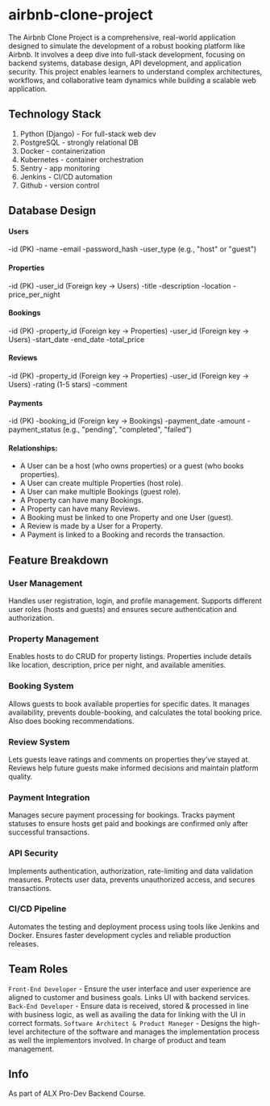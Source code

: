 # airbnb-clone-project

The Airbnb Clone Project is a comprehensive, real-world application designed to simulate the development of a robust booking platform like Airbnb. It involves a deep dive into full-stack development, focusing on backend systems, database design, API development, and application security. This project enables learners to understand complex architectures, workflows, and collaborative team dynamics while building a scalable web application.

## Technology Stack
1. Python (Django) - For full-stack web dev
2. PostgreSQL - strongly relational DB
3. Docker - containerization
4. Kubernetes - container orchestration
5. Sentry - app monitoring
6. Jenkins - CI/CD automation
7. Github - version control

## Database Design
#### Users
-id (PK)
-name
-email
-password_hash
-user_type (e.g., "host" or "guest")

#### Properties
-id (PK)
-user_id (Foreign key → Users)
-title
-description
-location
-price_per_night

#### Bookings
-id (PK)
-property_id (Foreign key → Properties)
-user_id (Foreign key → Users)
-start_date
-end_date
-total_price

#### Reviews
-id (PK)
-property_id (Foreign key → Properties)
-user_id (Foreign key → Users)
-rating (1-5 stars)
-comment

#### Payments
-id (PK)
-booking_id (Foreign key → Bookings)
-payment_date
-amount
-payment_status (e.g., "pending", "completed", "failed")

#### Relationships:
- A User can be a host (who owns properties) or a guest (who books properties).
- A User can create multiple Properties (host role).
- A User can make multiple Bookings (guest role).
- A Property can have many Bookings.
- A Property can have many Reviews.
- A Booking must be linked to one Property and one User (guest).
- A Review is made by a User for a Property.
- A Payment is linked to a Booking and records the transaction.

## Feature Breakdown
### User Management
Handles user registration, login, and profile management. Supports different user roles (hosts and guests) and ensures secure authentication and authorization.

### Property Management
Enables hosts to do CRUD for property listings. Properties include details like location, description, price per night, and available amenities.

### Booking System
Allows guests to book available properties for specific dates. It manages availability, prevents double-booking, and calculates the total booking price. Also does booking recommendations.

### Review System
Lets guests leave ratings and comments on properties they’ve stayed at. Reviews help future guests make informed decisions and maintain platform quality.

### Payment Integration
Manages secure payment processing for bookings. Tracks payment statuses to ensure hosts get paid and bookings are confirmed only after successful transactions.

### API Security
Implements authentication, authorization, rate-limiting and data validation measures. Protects user data, prevents unauthorized access, and secures transactions.

###  CI/CD Pipeline
Automates the testing and deployment process using tools like Jenkins and Docker. Ensures faster development cycles and reliable production releases.



## Team Roles
`Front-End Developer` - Ensure the user interface and user experience are aligned to customer and business goals. Links UI with backend services.
`Back-End Developer` - Ensure data is received, stored & processed in line with business logic, as well as availing the data for linking with the UI in correct formats.
`Software Architect & Product Maneger` - Designs the high-level architecture of the software and manages the implementation process as well the implementors involved. In charge of product and team management.


## Info
As part of ALX Pro-Dev Backend Course.
